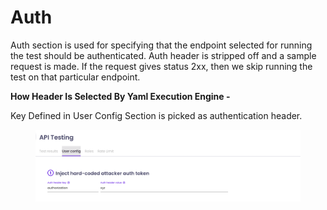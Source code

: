 # Auth

Auth section is used for specifying that the endpoint selected for running the test should be authenticated. Auth header is stripped off and a sample request is made. If the request gives status 2xx, then we skip running the test on that particular endpoint.

**How Header Is Selected By Yaml Execution Engine -**

Key Defined in User Config Section is picked as authentication header.

<figure><img src="../../.gitbook/assets/Untitled.png" alt=""><figcaption></figcaption></figure>
